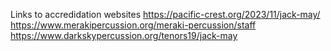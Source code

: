Links to accredidation websites
https://pacific-crest.org/2023/11/jack-may/
https://www.merakipercussion.org/meraki-percussion/staff
https://www.darkskypercussion.org/tenors19/jack-may

